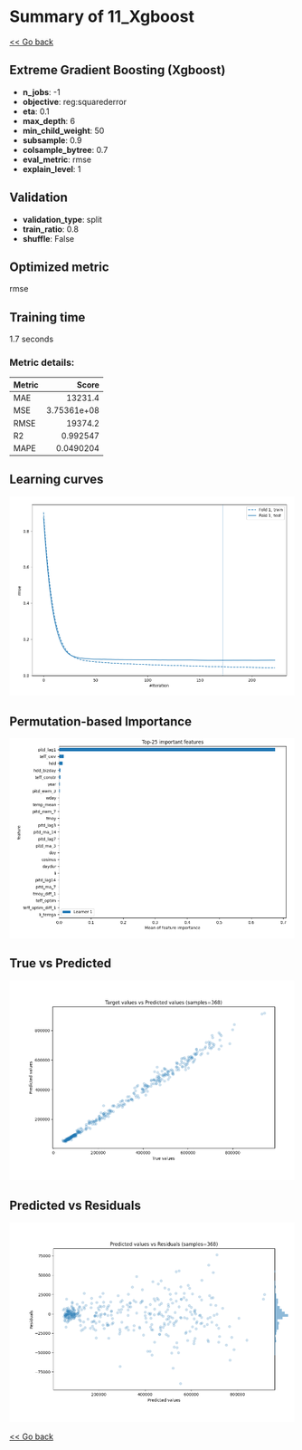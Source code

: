 # Summary of 11_Xgboost

[<< Go back](../README.md)


## Extreme Gradient Boosting (Xgboost)
- **n_jobs**: -1
- **objective**: reg:squarederror
- **eta**: 0.1
- **max_depth**: 6
- **min_child_weight**: 50
- **subsample**: 0.9
- **colsample_bytree**: 0.7
- **eval_metric**: rmse
- **explain_level**: 1

## Validation
 - **validation_type**: split
 - **train_ratio**: 0.8
 - **shuffle**: False

## Optimized metric
rmse

## Training time

1.7 seconds

### Metric details:
| Metric   |           Score |
|:---------|----------------:|
| MAE      | 13231.4         |
| MSE      |     3.75361e+08 |
| RMSE     | 19374.2         |
| R2       |     0.992547    |
| MAPE     |     0.0490204   |



## Learning curves
![Learning curves](learning_curves.png)

## Permutation-based Importance
![Permutation-based Importance](permutation_importance.png)
## True vs Predicted

![True vs Predicted](true_vs_predicted.png)


## Predicted vs Residuals

![Predicted vs Residuals](predicted_vs_residuals.png)



[<< Go back](../README.md)
